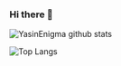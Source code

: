  ### Hi there 👋

<!--
**YasinEnigma/YasinEnigma** is a ✨ _special_ ✨ repository because its `README.md` (this file) appears on your GitHub profile.

Here are some ideas to get you started:

- 🔭 I’m currently working on ...
- 🌱 I’m currently learning ...
- 👯 I’m looking to collaborate on ...
- 🤔 I’m looking for help with ...
- 💬 Ask me about ...
- 📫 How to reach me: ...
- 😄 Pronouns: ...
- ⚡ Fun fact: ...
-->

![YasinEnigma github stats](https://github-readme-stats.vercel.app/api?username=YasinEnigma&show_icons=true&theme=tokyonight)

![Top Langs](https://github-readme-stats.vercel.app/api/top-langs/?username=YasinEnigma&layout=compact)
